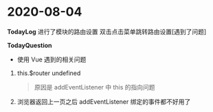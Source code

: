 # 2020-08-04

**TodayLog**
进行了模块的路由设置 双击点击菜单跳转路由设置[遇到了问题]

**TodayQuestion**

- 使用 Vue 遇到的相关问题

1. this.\$router undefined

   > 原因是 addEventListener 中 this 的指向问题

2. 浏览器返回上一页之后 addEventListener 绑定的事件都不好用了
